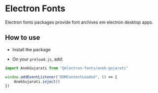 # Electron Fonts

Electron fonts packages provide font archives em electron desktop apps.

## How to use

* Install the package

* On your `preload.js`, add:

```ts
import AnekGujarati from "@electron-fonts/anek-gujarati"

window.addEventListener("DOMContentLoaded", () => {
    AnekGujarati.inject()
})
```